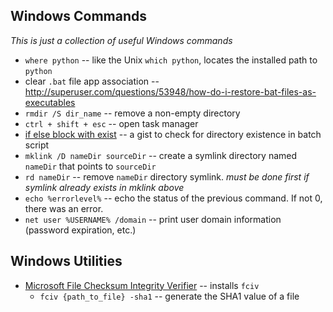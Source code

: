Windows Commands
----------------

_This is just a collection of useful Windows commands_

* `where python` -- like the Unix `which python`, locates the installed path to `python`
* clear `.bat` file app association -- http://superuser.com/questions/53948/how-do-i-restore-bat-files-as-executables
* `rmdir /S dir_name` -- remove a non-empty directory
* `ctrl + shift + esc` -- open task manager
* [if else block with exist](https://gist.github.com/dnorton/eeed81c93dda9a82163a) -- a gist to check for directory existence in batch script
* `mklink /D nameDir sourceDir` -- create a symlink directory named `nameDir` that points to `sourceDir`
* `rd nameDir` -- remove `nameDir` directory symlink. _must be done first if symlink already exists in mklink above_
* `echo %errorlevel%` -- echo the status of the previous command. If not 0, there was an error.
* `net user %USERNAME% /domain` -- print user domain information (password expiration, etc.)

## Windows Utilities

- [Microsoft File Checksum Integrity Verifier](http://www.microsoft.com/en-us/download/details.aspx?id=11533) -- installs `fciv`
  * `fciv {path_to_file} -sha1` -- generate the SHA1 value of a file   
